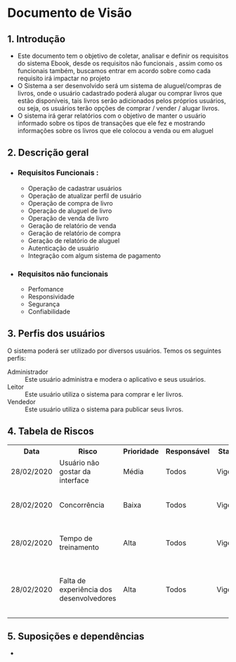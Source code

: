 <h1> Documento de Visão</h1>
  
<h2> 1. Introdução</h2>
  <ul>
    <li>Este documento tem o objetivo de coletar, analisar e definir os requisitos do sistema Ebook, desde os requisitos não funcionais , assim como os funcionais também, buscamos entrar em acordo sobre como cada requisito irá impactar no projeto</li>
    <li>O Sistema a ser desenvolvido será um sistema de aluguel/compras de livros, onde o usuário cadastrado poderá alugar ou comprar livros que estão disponíveis, tais livros serão adicionados pelos próprios usuários, ou seja, os usuários terão opções de comprar / vender / alugar livros. </li>
    <li>O sistema irá gerar relatórios com o objetivo de manter o usuário informado sobre os tipos de transações que ele fez e mostrando informações sobre os livros que ele colocou a venda ou em aluguel </li>
  </ul>
<h2>2. Descrição geral </h2>
  <ul>
    <li><h3>Requisitos Funcionais :</h3>
      <ul>
        <li>Operação de cadastrar usuários</li>
        <li>Operação de atualizar perfil de usuário</li>
        <li>Operação de compra de livro</li>
        <li>Operação de aluguel de livro</li>
        <li>Operação de venda de livro</li>
        <li>Geração de relatório de venda</li>
        <li>Geração de relatório de compra</li>
        <li>Geração de relatório de aluguel</li>
        <li>Autenticação de usuário</li>
        <li>Integração com algum sistema de pagamento</li>
      </ul>
    </li>
    <li><h3>Requisitos não funcionais</h3>
      <ul>
        <li>Perfomance</li>
        <li>Responsividade</li>
        <li>Segurança</li>
        <li>Confiabilidade</li>
      </ul>
    </li>
  </ul>
<h2>3. Perfis dos usuários</h2>
  <p>O sistema poderá ser utilizado por diversos usuários. Temos os seguintes perfis:</p>
  <dl>
    <dt>Administrador</dt>
    <dd>Este usuário administra e modera o aplicativo e seus usuários.</dd>
    <dt>Leitor</dt>
    <dd>Este usuário utiliza o sistema para comprar e ler livros.</dd>
    <dt>Vendedor</dt>
    <dd>Este usuário utiliza o sistema para publicar seus livros.</dd>
  </dl>
<h2>4. Tabela de Riscos</h2>
<table>
  <tr>
    <th>Data</th>
    <th>Risco</th>
    <th>Prioridade</th>
    <th>Responsável</th>
    <th>Status</th>
    <th>Providência/Solução</th>
  </tr>
  <tr>
    <td>28/02/2020</td>
    <td>Usuário não gostar da interface</td>
    <td>Média</td>
    <td>Todos</td>
    <td>Vigente</td>
    <td>Desenvolver a interface com o feedback do usuário</td>
  </tr>
  <tr>
    <td>28/02/2020</td>
    <td>Concorrência</td>
    <td>Baixa</td>
    <td>Todos</td>
    <td>Vigente</td>
    <td>Analisar o motivo da preferência dos usuários pela concorrência</td>
  </tr>
  <tr>
    <td>28/02/2020</td>
    <td>Tempo de treinamento</td>
    <td>Alta</td>
    <td>Todos</td>
    <td>Vigente</td>
    <td>Planejar e reforçar os estudos das tecnologias utilizadas</td>
  </tr>
  <tr>
    <td>28/02/2020</td>
    <td>Falta de experiência dos desenvolvedores</td>
    <td>Alta</td>
    <td>Todos</td>
    <td>Vigente</td>
    <td>Estudar as melhores tecnicas para melhorar a perfomance e otimização do sistema</td>
  </tr>
</table>

<h2>5. Suposições e dependências</h2>
<ul>
  <li></li>
</ul>


